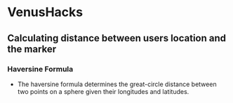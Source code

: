 # VenusHacks

## Calculating distance between users location and the marker 
### Haversine Formula
- The haversine formula determines the great-circle distance between two points on a sphere given their longitudes and latitudes. 